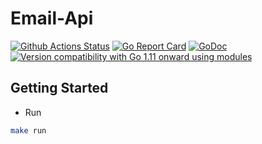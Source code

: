 # Email-Api

[![Github Actions Status](https://github.com/gbrlsnchs/jwt/workflows/Linux,%20macOS%20and%20Windows/badge.svg)](https://github.com/gbrlsnchs/jwt/actions)
[![Go Report Card](https://goreportcard.com/badge/github.com/gbrlsnchs/jwt)](https://goreportcard.com/report/github.com/gbrlsnchs/jwt)
[![GoDoc](https://godoc.org/github.com/gbrlsnchs/jwt?status.svg)](https://pkg.go.dev/github.com/gbrlsnchs/jwt/v3)
[![Version compatibility with Go 1.11 onward using modules](https://img.shields.io/badge/compatible%20with-go1.11+-5272b4.svg)](https://github.com/gbrlsnchs/jwt#installing)

## Getting Started

* Run

```bash
make run
```